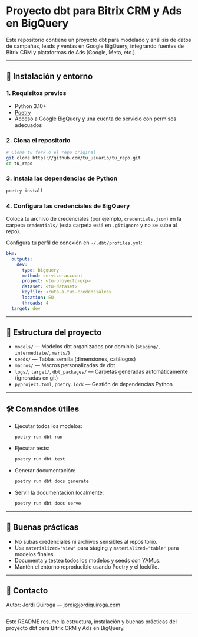 # Proyecto dbt para Bitrix CRM y Ads en BigQuery

Este repositorio contiene un proyecto dbt para modelado y análisis de datos de campañas, leads y ventas en Google BigQuery, integrando fuentes de Bitrix CRM y plataformas de Ads (Google, Meta, etc.).

---

## 🚀 Instalación y entorno

### 1. Requisitos previos
- Python 3.10+
- [Poetry](https://python-poetry.org/docs/#installation)
- Acceso a Google BigQuery y una cuenta de servicio con permisos adecuados

### 2. Clona el repositorio
```bash
# Clona tu fork o el repo original
git clone https://github.com/tu_usuario/tu_repo.git
cd tu_repo
```

### 3. Instala las dependencias de Python
```bash
poetry install
```

### 4. Configura las credenciales de BigQuery
Coloca tu archivo de credenciales (por ejemplo, `credentials.json`) en la carpeta `credentials/` (esta carpeta está en `.gitignore` y no se sube al repo).

Configura tu perfil de conexión en `~/.dbt/profiles.yml`:
```yaml
bkm:
  outputs:
    dev:
      type: bigquery
      method: service-account
      project: <tu-proyecto-gcp>
      dataset: <tu-dataset>
      keyfile: <ruta-a-tus-credenciales>
      location: EU
      threads: 4
  target: dev
```

---

## 📁 Estructura del proyecto

- `models/` — Modelos dbt organizados por dominio (`staging/`, `intermediate/`, `marts/`)
- `seeds/` — Tablas semilla (dimensiones, catálogos)
- `macros/` — Macros personalizadas de dbt
- `logs/`, `target/`, `dbt_packages/` — Carpetas generadas automáticamente (ignoradas en git)
- `pyproject.toml`, `poetry.lock` — Gestión de dependencias Python

---

## 🛠️ Comandos útiles

- Ejecutar todos los modelos:
  ```bash
  poetry run dbt run
  ```
- Ejecutar tests:
  ```bash
  poetry run dbt test
  ```
- Generar documentación:
  ```bash
  poetry run dbt docs generate
  ```
- Servir la documentación localmente:
  ```bash
  poetry run dbt docs serve
  ```

---

## 📝 Buenas prácticas
- No subas credenciales ni archivos sensibles al repositorio.
- Usa `materialized='view'` para staging y `materialized='table'` para modelos finales.
- Documenta y testea todos los modelos y seeds con YAMLs.
- Mantén el entorno reproducible usando Poetry y el lockfile.

---

## 📣 Contacto
Autor: Jordi Quiroga — [jordi@jordiquiroga.com](mailto:jordi@jordiquiroga.com)

---

Este README resume la estructura, instalación y buenas prácticas del proyecto dbt para Bitrix CRM y Ads en BigQuery.
<!-- Trigger GitHub Actions -->